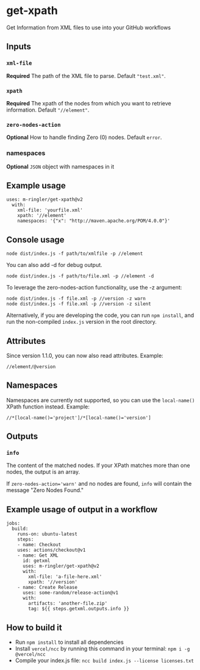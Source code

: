 # get-xpath
 Get Information from XML files to use into your GitHub workflows

## Inputs

### `xml-file`

**Required** The path of the XML file to parse. Default `"test.xml"`.

### `xpath`

**Required** The xpath of the nodes from which you want to retrieve information. Default `"//element"`.

### `zero-nodes-action`

**Optional** How to handle finding Zero (0) nodes. Default `error`.

### namespaces

**Optional** `JSON` object with namespaces in it

## Example usage

    uses: m-ringler/get-xpath@v2
      with:
        xml-file: 'yourfile.xml'
        xpath: '//element'
        namespaces: '{"x": "http://maven.apache.org/POM/4.0.0"}'

## Console usage

    node dist/index.js -f path/to/xmlfile -p //element

You can also add -d for debug output.

    node dist/index.js -f path/to/file.xml -p //element -d

To leverage the zero-nodes-action functionality, use the -z argument:

    node dist/index.js -f file.xml -p //version -z warn
    node dist/index.js -f file.xml -p //version -z silent

Alternatively, if you are developing the code, you can run `npm install`, and run the non-compiled `index.js` version in the root directory.

## Attributes

Since version 1.1.0, you can now also read attributes. Example:

    //element/@version

## Namespaces

Namespaces are currently not supported, so you can use the `local-name()` XPath function instead. Example:

    //*[local-name()='project']/*[local-name()='version']

## Outputs

### `info`

The content of the matched nodes. If your XPath matches more than one nodes, the output is an array.

If `zero-nodes-action='warn'` and no nodes are found, `info` will contain the message "Zero Nodes Found."

## Example usage of output in a workflow

    jobs:
      build:
        runs-on: ubuntu-latest
        steps:
        - name: Checkout
        uses: actions/checkout@v1
        - name: Get XML
          id: getxml
          uses: m-ringler/get-xpath@v2
          with:
            xml-file: 'a-file-here.xml'
            xpath: '//version'
        - name: Create Release
          uses: some-random/release-action@v1
          with:
            artifacts: 'another-file.zip'
            tag: ${{ steps.getxml.outputs.info }}

## How to build it
- Run `npm install` to install all dependencies
- Install `vercel/ncc` by running this command in your terminal: `npm i -g @vercel/ncc`
- Compile your index.js file: `ncc build index.js --license licenses.txt`
